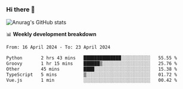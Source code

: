 ### Hi there 👋
![Anurag's GitHub stats](https://github-readme-stats.vercel.app/api?username=jami1024&show_icons=true&theme=radical)

📊 **Weekly development breakdown**
<!--START_SECTION:waka-->

```txt
From: 16 April 2024 - To: 23 April 2024

Python       2 hrs 43 mins   ██████████████░░░░░░░░░░░   55.55 %
Groovy       1 hr 15 mins    ██████▒░░░░░░░░░░░░░░░░░░   25.76 %
Other        45 mins         ████░░░░░░░░░░░░░░░░░░░░░   15.38 %
TypeScript   5 mins          ▒░░░░░░░░░░░░░░░░░░░░░░░░   01.72 %
Vue.js       1 min           ░░░░░░░░░░░░░░░░░░░░░░░░░   00.42 %
```

<!--END_SECTION:waka-->
<!--
**jami1024/jami1024** is a ✨ _special_ ✨ repository because its `README.md` (this file) appears on your GitHub profile.

Here are some ideas to get you started:

- 🔭 I’m currently working on ...
- 🌱 I’m currently learning ...
- 👯 I’m looking to collaborate on ...
- 🤔 I’m looking for help with ...
- 💬 Ask me about ...
- 📫 How to reach me: ...
- 😄 Pronouns: ...
- ⚡ Fun fact: ...
-->
